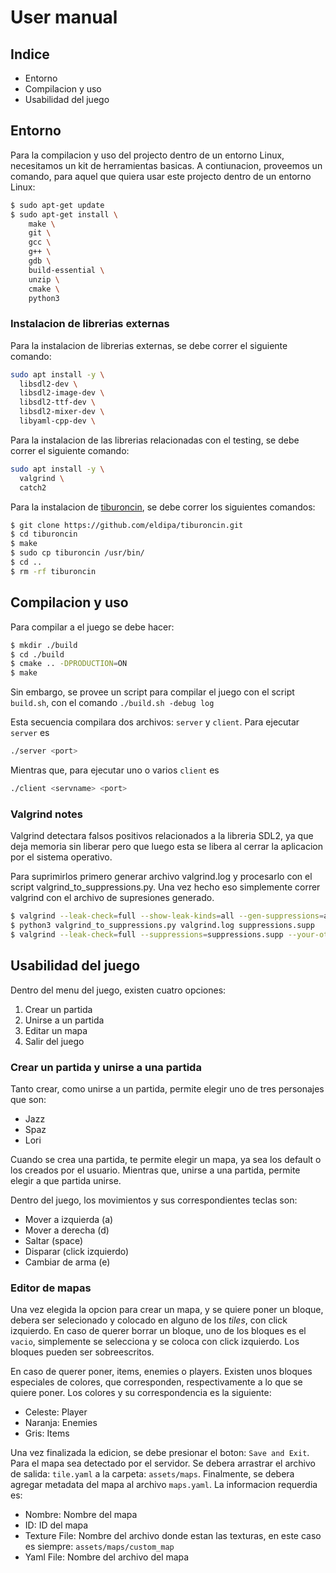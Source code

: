 # User manual

## Indice

- Entorno
- Compilacion y uso
- Usabilidad del juego

## Entorno

Para la compilacion y uso del projecto dentro de un entorno Linux, necesitamos un kit de herramientas basicas. A contiunacion,
proveemos un comando, para aquel que quiera usar este projecto dentro de un entorno Linux:

```bash
$ sudo apt-get update
$ sudo apt-get install \
    make \
    git \
    gcc \
    g++ \
    gdb \
    build-essential \
    unzip \
    cmake \
    python3
```

### Instalacion de librerias externas

Para la instalacion de librerias externas, se debe correr el siguiente comando:

```bash
sudo apt install -y \
  libsdl2-dev \
  libsdl2-image-dev \
  libsdl2-ttf-dev \
  libsdl2-mixer-dev \
  libyaml-cpp-dev \
```

Para la instalacion de las librerias relacionadas con el testing, se debe correr el siguiente comando:

```bash
sudo apt install -y \
  valgrind \
  catch2
```

Para la instalacion de [tiburoncin](https://github.com/eldipa/tiburoncin), se debe correr los siguientes comandos:

```bash
$ git clone https://github.com/eldipa/tiburoncin.git
$ cd tiburoncin
$ make
$ sudo cp tiburoncin /usr/bin/
$ cd ..
$ rm -rf tiburoncin
```

## Compilacion y uso

Para compilar a el juego se debe hacer:

```bash
$ mkdir ./build
$ cd ./build
$ cmake .. -DPRODUCTION=ON
$ make
```

Sin embargo, se provee un script para compilar el juego con el script `build.sh`, con el comando `./build.sh -debug log`

Esta secuencia compilara dos archivos: `server` y `client`. Para ejecutar `server` es

```bash
./server <port>
```

Mientras que, para ejecutar uno o varios `client` es

```bash
./client <servname> <port>
```

### Valgrind notes

Valgrind detectara falsos positivos relacionados a la libreria SDL2, ya que deja memoria sin liberar
pero que luego esta se libera al cerrar la aplicacion por el sistema operativo.

Para suprimirlos primero generar archivo valgrind.log y procesarlo con el script valgrind_to_suppressions.py. Una
vez hecho eso simplemente correr valgrind con el archivo de supresiones generado.

```bash
$ valgrind --leak-check=full --show-leak-kinds=all --gen-suppressions=all --log-file=valgrind.log ./program
$ python3 valgrind_to_suppressions.py valgrind.log suppressions.supp
$ valgrind --leak-check=full --suppressions=suppressions.supp --your-other-flags ./program
```

## Usabilidad del juego

Dentro del menu del juego, existen cuatro opciones:

1. Crear un partida
2. Unirse a un partida
3. Editar un mapa
4. Salir del juego

### Crear un partida y unirse a una partida

Tanto crear, como unirse a un partida, permite elegir uno de tres personajes que son:

- Jazz
- Spaz
- Lori

Cuando se crea una partida, te permite elegir un mapa, ya sea los default o los creados por el usuario. Mientras que,
unirse a una partida, permite elegir a que partida unirse.

Dentro del juego, los movimientos y sus correspondientes teclas son:

- Mover a izquierda (a)
- Mover a derecha (d)
- Saltar (space)
- Disparar (click izquierdo)
- Cambiar de arma (e)

### Editor de mapas

Una vez elegida la opcion para crear un mapa, y se quiere poner un bloque, debera ser selecionado y colocado en
alguno de los _tiles_, con click izquierdo. En caso de querer borrar un bloque, uno de los bloques es el `vacio`,
simplemente se selecciona y se coloca con click izquierdo. Los bloques pueden ser sobreescritos.

En caso de querer poner, items, enemies o players. Existen unos bloques especiales de colores, que corresponden,
respectivamente a lo que se quiere poner. Los colores y su correspondencia es la siguiente:

- Celeste: Player
- Naranja: Enemies
- Gris: Items

Una vez finalizada la edicion, se debe presionar el boton: `Save and Exit`. Para el mapa sea detectado por el servidor.
Se debera arrastrar el archivo de salida: `tile.yaml` a la carpeta: `assets/maps`. Finalmente, se debera  agregar
metadata del mapa al archivo `maps.yaml`. La informacion requerdia es:

- Nombre: Nombre del mapa
- ID: ID del mapa
- Texture File: Nombre del archivo donde estan las texturas, en este caso es siempre: `assets/maps/custom_map`
- Yaml File: Nombre del archivo del mapa
